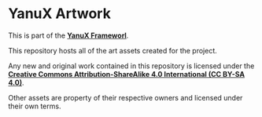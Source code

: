 # YanuX Artwork
This is part of the [__YanuX Frameworl__](https://yanux-framework.github.io/).

This repository hosts all of the art assets created for the project.

Any new and original work contained in this repository is licensed under the 
[__Creative Commons Attribution-ShareAlike 4.0 International (CC BY-SA 4.0)__](LICENSE). 

Other assets are property of their respective owners and licensed under their own terms.